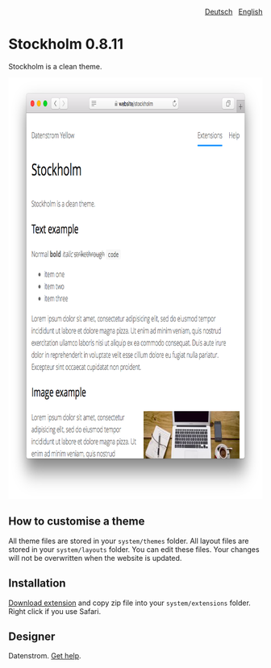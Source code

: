 <p align="right" role="navigation"><a href="README-de.md">Deutsch</a> &nbsp; <a href="README.md">English</a></p>

Stockholm 0.8.11
================
Stockholm is a clean theme.

<p align="center"><img src="stockholm-screenshot.png?raw=true" width="795" height="836" alt="Screenshot"></p>

## How to customise a theme

All theme files are stored in your `system/themes` folder. All layout files are stored in your `system/layouts` folder. You can edit these files. Your changes will not be overwritten when the website is updated.

## Installation

[Download extension](https://github.com/datenstrom/yellow-extensions/raw/master/zip/stockholm.zip) and copy zip file into your `system/extensions` folder. Right click if you use Safari.

## Designer

Datenstrom. [Get help](https://datenstrom.se/yellow/help/).
